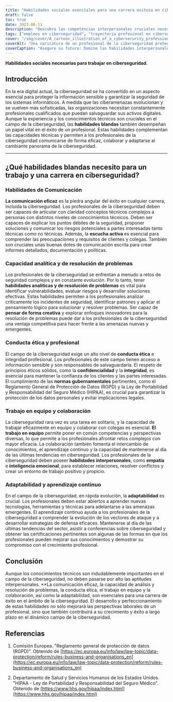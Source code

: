 ```yaml
---
title: "Habilidades sociales esenciales para una carrera exitosa en ciberseguridad"
draft: false
toc: true
date: 2023-06-11
description: "Descubra las competencias interpersonales cruciales necesarias para una carrera próspera en ciberseguridad, que complementan los conocimientos técnicos y garantizan el éxito profesional."
tags: ["empleos en ciberseguridad", "trayectoria profesional en ciberseguridad", "competencias interpersonales en ciberseguridad", "habilidades de comunicación en ciberseguridad", "resolución de problemas de ciberseguridad", "conducta ética en ciberseguridad", "trabajo en equipo en ciberseguridad", "adaptabilidad en ciberseguridad", "aprendizaje continuo en ciberseguridad", "tendencias del sector de la ciberseguridad", "certificaciones de ciberseguridad", "profesionales de la ciberseguridad", "competencias laborales para la ciberseguridad", "mercado laboral de la ciberseguridad", "crecimiento profesional en ciberseguridad", "buenas prácticas de ciberseguridad", "evaluación de riesgos de ciberseguridad", "análisis de amenazas a la ciberseguridad", "respuesta a incidentes de ciberseguridad", "elaboración de políticas de ciberseguridad", "concienciación sobre ciberseguridad", "cumplimiento de la ciberseguridad", "normativa sobre ciberseguridad", "ciberseguridad protección de datos", "desarrollo profesional en ciberseguridad", "redes de ciberseguridad", "conferencias sobre ciberseguridad", "oportunidades de empleo en ciberseguridad", "promoción profesional en ciberseguridad", "demandas del sector de la ciberseguridad"]
cover: "/img/cover/A_cartoon_illustration_of_a_cybersecurity_professional_prot.png"
coverAlt: "Una caricatura de un profesional de la ciberseguridad protegiendo datos."
coverCaption: "Asegure su futuro: Domine las habilidades interpersonales para triunfar en ciberseguridad"
---
```


**Habilidades sociales necesarias para trabajar en ciberseguridad**.

## Introducción

En la era digital actual, la ciberseguridad se ha convertido en un aspecto esencial para proteger la información sensible y garantizar la seguridad de los sistemas informáticos. A medida que las ciberamenazas evolucionan y se vuelven más sofisticadas, las organizaciones necesitan constantemente profesionales cualificados que puedan salvaguardar sus activos digitales. Aunque la experiencia y los conocimientos técnicos son cruciales en el campo de la ciberseguridad, las **habilidades blandas** también desempeñan un papel vital en el éxito de un profesional. Estas habilidades complementan las capacidades técnicas y permiten a los profesionales de la ciberseguridad comunicarse de forma eficaz, colaborar y adaptarse al cambiante panorama de la ciberseguridad.

______

## ¿Qué habilidades blandas necesito para un trabajo y una carrera en ciberseguridad?

### Habilidades de Comunicación

**La comunicación eficaz** es la piedra angular del éxito en cualquier carrera, incluida la ciberseguridad. Los profesionales de la ciberseguridad deben ser capaces de articular con claridad conceptos técnicos complejos a personas con distintos niveles de conocimientos técnicos. Deben ser capaces de explicar los puntos débiles de la seguridad, proponer soluciones y comunicar los riesgos potenciales a partes interesadas tanto técnicas como no técnicas. Además, la **escucha activa** es esencial para comprender las preocupaciones y requisitos de clientes y colegas. También son cruciales unas buenas dotes de comunicación escrita para crear informes detallados, documentación y políticas.

### Capacidad analítica y de resolución de problemas

Los profesionales de la ciberseguridad se enfrentan a menudo a retos de seguridad complejos y en constante evolución. Por lo tanto, tener **habilidades analíticas y de resolución de problemas** es vital para identificar vulnerabilidades, evaluar riesgos y desarrollar soluciones efectivas. Estas habilidades permiten a los profesionales analizar críticamente los incidentes de seguridad, identificar patrones y aplicar el pensamiento lógico para solucionar y resolver problemas. Ser capaz de **pensar de forma creativa** y explorar enfoques innovadores para la resolución de problemas puede dar a los profesionales de la ciberseguridad una ventaja competitiva para hacer frente a las amenazas nuevas y emergentes.

### Conducta ética y profesional

El campo de la ciberseguridad exige un alto nivel de **conducta ética** e integridad profesional. Los profesionales de este campo tienen acceso a información sensible y son responsables de salvaguardarla. El respeto de principios éticos sólidos, como la **confidencialidad** y la **integridad**, es esencial para mantener la confianza de los clientes y las partes interesadas. El cumplimiento de las **normas gubernamentales** pertinentes, como el Reglamento General de Protección de Datos (RGPD) y la Ley de Portabilidad y Responsabilidad del Seguro Médico (HIPAA), es crucial para garantizar la protección de los datos personales y evitar implicaciones legales.

### Trabajo en equipo y colaboración

La ciberseguridad rara vez es una tarea en solitario, y la capacidad de trabajar eficazmente en equipo y colaborar con colegas es esencial. **El trabajo en equipo** permite poner en común competencias y perspectivas diversas, lo que permite a los profesionales afrontar retos complejos con mayor eficacia. La colaboración también fomenta el intercambio de conocimientos, el aprendizaje continuo y la capacidad de mantenerse al día de las últimas tendencias en ciberseguridad. Los profesionales de la ciberseguridad deben poseer **habilidades interpersonales**, como **empatía** e **inteligencia emocional**, para establecer relaciones, resolver conflictos y crear un entorno de trabajo positivo y propicio.

### Adaptabilidad y aprendizaje continuo

En el campo de la ciberseguridad, en rápida evolución, la **adaptabilidad** es crucial. Los profesionales deben estar abiertos a aprender nuevas tecnologías, herramientas y técnicas para adelantarse a las amenazas emergentes. El aprendizaje continuo ayuda a los profesionales de la ciberseguridad a comprender la evolución de los vectores de ataque y a desarrollar estrategias de defensa eficaces. Mantenerse al día de las últimas tendencias del sector, asistir a conferencias sobre ciberseguridad y obtener las certificaciones pertinentes son algunas de las formas en que los profesionales pueden mejorar sus conocimientos y demostrar su compromiso con el crecimiento profesional.

## Conclusión

Aunque los conocimientos técnicos son indudablemente importantes en el campo de la ciberseguridad, no deben pasarse por alto las aptitudes interpersonales. **La comunicación eficaz, la capacidad de análisis y resolución de problemas, la conducta ética, el trabajo en equipo y la colaboración, así como la adaptabilidad, son esenciales para una carrera de éxito en el ámbito de la ciberseguridad. El desarrollo y perfeccionamiento de estas habilidades no sólo mejorará las perspectivas laborales de un profesional, sino que también contribuirá a su crecimiento y éxito a largo plazo en el dinámico campo de la ciberseguridad.

## Referencias

1. Comisión Europea. "Reglamento general de protección de datos (RGPD)". Obtenido de [https://ec.europa.eu/info/law/law-topic/data-protection/reform/rules-business-and-organisations_en](https://ec.europa.eu/info/law/law-topic/data-protection/reform/rules-business-and-organisations_en)

2. Departamento de Salud y Servicios Humanos de los Estados Unidos. "HIPAA - Ley de Portabilidad y Responsabilidad del Seguro Médico". Obtenido de [https://www.hhs.gov/hipaa/index.html](https://www.hhs.gov/hipaa/index.html)



